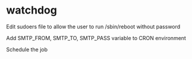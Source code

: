 # watchdog
Edit sudoers file to allow the user to run /sbin/reboot without password

Add SMTP_FROM, SMTP_TO, SMTP_PASS variable to CRON environment

Schedule the job
